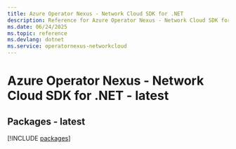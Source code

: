 ```yaml
---
title: Azure Operator Nexus - Network Cloud SDK for .NET
description: Reference for Azure Operator Nexus - Network Cloud SDK for .NET
ms.date: 06/24/2025
ms.topic: reference
ms.devlang: dotnet
ms.service: operatornexus-networkcloud
---
```

# Azure Operator Nexus - Network Cloud SDK for .NET - latest
## Packages - latest
[!INCLUDE [packages](operator-nexus---network-cloud-index.md)]